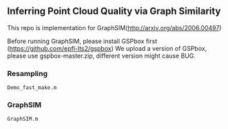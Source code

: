 ## Inferring Point Cloud Quality via Graph Similarity

This repo is implementation for GraphSIM(http://arxiv.org/abs/2006.00497)

Before running GraphSIM, please install GSPbox first (https://github.com/epfl-lts2/gspbox) 
We upload a version of GSPbox, please use gspbox-master.zip, different version might cause BUG.
### Resampling 

```
Demo_fast_make.m
```
### GraphSIM

```markdown
GraphSIM.m
```
